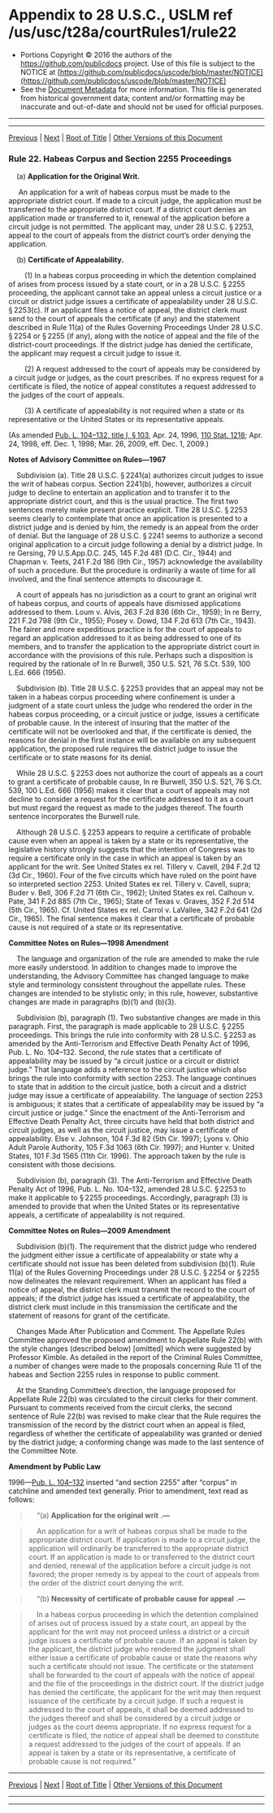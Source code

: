 ---
---

# Appendix to 28 U.S.C., USLM ref /us/usc/t28a/courtRules1/rule22

* Portions Copyright © 2016 the authors of the https://github.com/publicdocs project.
  Use of this file is subject to the NOTICE at [https://github.com/publicdocs/uscode/blob/master/NOTICE](https://github.com/publicdocs/uscode/blob/master/NOTICE)
* See the [Document Metadata](././../../../..//README.md) for more information.
  This file is generated from historical government data; content and/or formatting may be inaccurate and out-of-date and should not be used for official purposes.

----------
----------

[Previous](./../../../..//us/usc/t28a/courtRules1/m__us_usc_t28a_courtRules1_rule21.md) | [Next](./../../../..//us/usc/t28a/courtRules1/m__us_usc_t28a_courtRules1_rule23.md) | [Root of Title](./../../../../) | [Other Versions of this Document](https://publicdocs.github.io/go/links?ns=uslm&ref=%2Fus%2Fusc%2Ft28a%2FcourtRules1%2Frule22)

### Rule 22. Habeas Corpus and Section 2255 Proceedings

    (a) __Application for the Original Writ.__ 

     An application for a writ of habeas corpus must be made to the appropriate district court. If made to a circuit judge, the application must be transferred to the appropriate district court. If a district court denies an application made or transferred to it, renewal of the application before a circuit judge is not permitted. The applicant may, under 28 U.S.C. § 2253, appeal to the court of appeals from the district court’s order denying the application.

    (b) __Certificate of Appealability.__ 

        (1) In a habeas corpus proceeding in which the detention complained of arises from process issued by a state court, or in a 28 U.S.C. § 2255 proceeding, the applicant cannot take an appeal unless a circuit justice or a circuit or district judge issues a certificate of appealability under 28 U.S.C. § 2253(c). If an applicant files a notice of appeal, the district clerk must send to the court of appeals the certificate (if any) and the statement described in Rule 11(a) of the Rules Governing Proceedings Under 28 U.S.C. § 2254 or § 2255 (if any), along with the notice of appeal and the file of the district-court proceedings. If the district judge has denied the certificate, the applicant may request a circuit judge to issue it.

        (2) A request addressed to the court of appeals may be considered by a circuit judge or judges, as the court prescribes. If no express request for a certificate is filed, the notice of appeal constitutes a request addressed to the judges of the court of appeals.

        (3) A certificate of appealability is not required when a state or its representative or the United States or its representative appeals.

(As amended [Pub. L. 104–132, title I, § 103][/us/pl/104/132/s103], Apr. 24, 1996, [110 Stat. 1218][/us/stat/110/1218]; Apr. 24, 1998, eff. Dec. 1, 1998; Mar. 26, 2009, eff. Dec. 1, 2009.)

 __Notes of Advisory Committee on Rules—1967__ 

    Subdivision (a). Title 28 U.S.C. § 2241(a) authorizes circuit judges to issue the writ of habeas corpus. Section 2241(b), however, authorizes a circuit judge to decline to entertain an application and to transfer it to the appropriate district court, and this is the usual practice. The first two sentences merely make present practice explicit. Title 28 U.S.C. § 2253 seems clearly to contemplate that once an application is presented to a district judge and is denied by him, the remedy is an appeal from the order of denial. But the language of 28 U.S.C. § 2241 seems to authorize a second original application to a circuit judge following a denial by a district judge. In re Gersing, 79 U.S.App.D.C. 245, 145 F.2d 481 (D.C. Cir., 1944) and Chapman v. Teets, 241 F.2d 186 (9th Cir., 1957) acknowledge the availability of such a procedure. But the procedure is ordinarily a waste of time for all involved, and the final sentence attempts to discourage it.

    A court of appeals has no jurisdiction as a court to grant an original writ of habeas corpus, and courts of appeals have dismissed applications addressed to them. Loum v. Alvis, 263 F.2d 836 (6th Cir., 1959); In re Berry, 221 F.2d 798 (9th Cir., 1955); Posey v. Dowd, 134 F.2d 613 (7th Cir., 1943). The fairer and more expeditious practice is for the court of appeals to regard an application addressed to it as being addressed to one of its members, and to transfer the application to the appropriate district court in accordance with the provisions of this rule. Perhaps such a disposition is required by the rationale of In re Burwell, 350 U.S. 521, 76 S.Ct. 539, 100 L.Ed. 666 (1956).

    Subdivision (b). Title 28 U.S.C. § 2253 provides that an appeal may not be taken in a habeas corpus proceeding where confinement is under a judgment of a state court unless the judge who rendered the order in the habeas corpus proceeding, or a circuit justice or judge, issues a certificate of probable cause. In the interest of insuring that the matter of the certificate will not be overlooked and that, if the certificate is denied, the reasons for denial in the first instance will be available on any subsequent application, the proposed rule requires the district judge to issue the certificate or to state reasons for its denial.

    While 28 U.S.C. § 2253 does not authorize the court of appeals as a court to grant a certificate of probable cause, In re Burwell, 350 U.S. 521, 76 S.Ct. 539, 100 L.Ed. 666 (1956) makes it clear that a court of appeals may not decline to consider a request for the certificate addressed to it as a court but must regard the request as made to the judges thereof. The fourth sentence incorporates the Burwell rule.

    Although 28 U.S.C. § 2253 appears to require a certificate of probable cause even when an appeal is taken by a state or its representative, the legislative history strongly suggests that the intention of Congress was to require a certificate only in the case in which an appeal is taken by an applicant for the writ. See United States ex rel. Tillery v. Cavell, 294 F.2d 12 (3d Cir., 1960). Four of the five circuits which have ruled on the point have so interpreted section 2253. United States ex rel. Tillery v. Cavell, supra; Buder v. Bell, 306 F.2d 71 (6th Cir., 1962); United States ex rel. Calhoun v. Pate, 341 F.2d 885 (7th Cir., 1965); State of Texas v. Graves, 352 F.2d 514 (5th Cir., 1965). Cf. United States ex rel. Carrol v. LaVallee, 342 F.2d 641 (2d Cir., 1965). The final sentence makes it clear that a certificate of probable cause is not required of a state or its representative.

 __Committee Notes on Rules—1998 Amendment__ 

    The language and organization of the rule are amended to make the rule more easily understood. In addition to changes made to improve the understanding, the Advisory Committee has changed language to make style and terminology consistent throughout the appellate rules. These changes are intended to be stylistic only; in this rule, however, substantive changes are made in paragraphs (b)(1) and (b)(3).

    Subdivision (b), paragraph (1). Two substantive changes are made in this paragraph. First, the paragraph is made applicable to 28 U.S.C. § 2255 proceedings. This brings the rule into conformity with 28 U.S.C. § 2253 as amended by the Anti-Terrorism and Effective Death Penalty Act of 1996, Pub. L. No. 104–132. Second, the rule states that a certificate of appealability may be issued by “a circuit justice or a circuit or district judge.” That language adds a reference to the circuit justice which also brings the rule into conformity with section 2253. The language continues to state that in addition to the circuit justice, both a circuit and a district judge may issue a certificate of appealability. The language of section 2253 is ambiguous; it states that a certificate of appealability may be issued by “a circuit justice or judge.” Since the enactment of the Anti-Terrorism and Effective Death Penalty Act, three circuits have held that both district and circuit judges, as well as the circuit justice, may issue a certificate of appealability. Else v. Johnson, 104 F.3d 82 (5th Cir. 1997); Lyons v. Ohio Adult Parole Authority, 105 F.3d 1063 (6th Cir. 1997); and Hunter v. United States, 101 F.3d 1565 (11th Cir. 1996). The approach taken by the rule is consistent with those decisions.

    Subdivision (b), paragraph (3). The Anti-Terrorism and Effective Death Penalty Act of 1996, Pub. L. No. 104–132, amended 28 U.S.C. § 2253 to make it applicable to § 2255 proceedings. Accordingly, paragraph (3) is amended to provide that when the United States or its representative appeals, a certificate of appealability is not required.

 __Committee Notes on Rules—2009 Amendment__ 

    Subdivision (b)(1). The requirement that the district judge who rendered the judgment either issue a certificate of appealability or state why a certificate should not issue has been deleted from subdivision (b)(1). Rule 11(a) of the Rules Governing Proceedings under 28 U.S.C. § 2254 or § 2255 now delineates the relevant requirement. When an applicant has filed a notice of appeal, the district clerk must transmit the record to the court of appeals; if the district judge has issued a certificate of appealability, the district clerk must include in this transmission the certificate and the statement of reasons for grant of the certificate.

    Changes Made After Publication and Comment. The Appellate Rules Committee approved the proposed amendment to Appellate Rule 22(b) with the style changes (described below) \[omitted\] which were suggested by Professor Kimble. As detailed in the report of the Criminal Rules Committee, a number of changes were made to the proposals concerning Rule 11 of the habeas and Section 2255 rules in response to public comment.

    At the Standing Committee’s direction, the language proposed for Appellate Rule 22(b) was circulated to the circuit clerks for their comment. Pursuant to comments received from the circuit clerks, the second sentence of Rule 22(b) was revised to make clear that the Rule requires the transmission of the record by the district court when an appeal is filed, regardless of whether the certificate of appealability was granted or denied by the district judge; a conforming change was made to the last sentence of the Committee Note.

 __Amendment by Public Law__ 

1996—[Pub. L. 104–132][/us/pl/104/132] inserted “and section 2255” after “corpus” in catchline and amended text generally. Prior to amendment, text read as follows:

>     “(a)  __Application for the original writ__  __.—__ 

>     An application for a writ of habeas corpus shall be made to the appropriate district court. If application is made to a circuit judge, the application will ordinarily be transferred to the appropriate district court. If an application is made to or transferred to the district court and denied, renewal of the application before a circuit judge is not favored; the proper remedy is by appeal to the court of appeals from the order of the district court denying the writ.

>     “(b)  __Necessity of certificate of probable cause for appeal__  __.—__ 

>     In a habeas corpus proceeding in which the detention complained of arises out of process issued by a state court, an appeal by the applicant for the writ may not proceed unless a district or a circuit judge issues a certificate of probable cause. If an appeal is taken by the applicant, the district judge who rendered the judgment shall either issue a certificate of probable cause or state the reasons why such a certificate should not issue. The certificate or the statement shall be forwarded to the court of appeals with the notice of appeal and the file of the proceedings in the district court. If the district judge has denied the certificate, the applicant for the writ may then request issuance of the certificate by a circuit judge. If such a request is addressed to the court of appeals, it shall be deemed addressed to the judges thereof and shall be considered by a circuit judge or judges as the court deems appropriate. If no express request for a certificate is filed, the notice of appeal shall be deemed to constitute a request addressed to the judges of the court of appeals. If an appeal is taken by a state or its representative, a certificate of probable cause is not required.”

----------

[Previous](./../../../..//us/usc/t28a/courtRules1/m__us_usc_t28a_courtRules1_rule21.md) | [Next](./../../../..//us/usc/t28a/courtRules1/m__us_usc_t28a_courtRules1_rule23.md) | [Root of Title](./../../../../) | [Other Versions of this Document](https://publicdocs.github.io/go/links?ns=uslm&ref=%2Fus%2Fusc%2Ft28a%2FcourtRules1%2Frule22)

----------
----------

[/us/pl/104/132/s103]: https://publicdocs.github.io/go/links?ns=uslm&ref=%2Fus%2Fpl%2F104%2F132%2Fs103
[/us/stat/110/1218]: https://publicdocs.github.io/go/links?ns=uslm&ref=%2Fus%2Fstat%2F110%2F1218
[/us/pl/104/132]: https://publicdocs.github.io/go/links?ns=uslm&ref=%2Fus%2Fpl%2F104%2F132



